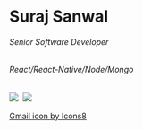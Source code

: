 

<!-- ## Hi there 👋
**surajSanwal/surajSanwal** is a ✨ _special_ ✨ repository because its `README.md` (this file) appears on your GitHub profile.

Here are some ideas to get you started:

- 🔭 I’m currently working on ...
- 🌱 I’m currently learning ...
- 👯 I’m looking to collaborate on ...
- 🤔 I’m looking for help with ...
- 💬 Ask me about ...
- 📫 How to reach me: ...
- 😄 Pronouns: ...
- ⚡ Fun fact: ...
-->



# Suraj Sanwal
###### Senior Software Developer
###### React/React-Native/Node/Mongo

<span align="center">
<a href="mailto:sonusanwal65@gmail.com"><img src="https://img.icons8.com/fluent/50/000000/gmail--v2.png"/></a>&nbsp;	
<a href="https://twitter.com/im_sanwal"><img src="https://img.icons8.com/color/48/000000/twitter--v2.png"/></a>&nbsp;
</span>


<a href="https://icons8.com/icon/qyRpAggnV0zH/gmail">Gmail icon by Icons8</a>
